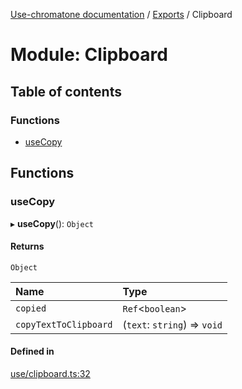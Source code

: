 [Use-chromatone documentation](../README.md) / [Exports](../modules.md) / Clipboard

# Module: Clipboard

## Table of contents

### Functions

- [useCopy](Clipboard.md#usecopy)

## Functions

### useCopy

▸ **useCopy**(): `Object`

#### Returns

`Object`

| Name | Type |
| :------ | :------ |
| `copied` | `Ref`<`boolean`\> |
| `copyTextToClipboard` | (`text`: `string`) => `void` |

#### Defined in

[use/clipboard.ts:32](https://github.com/chromatone/chromatone.center/blob/a50ab21b4/use/clipboard.ts#L32)
